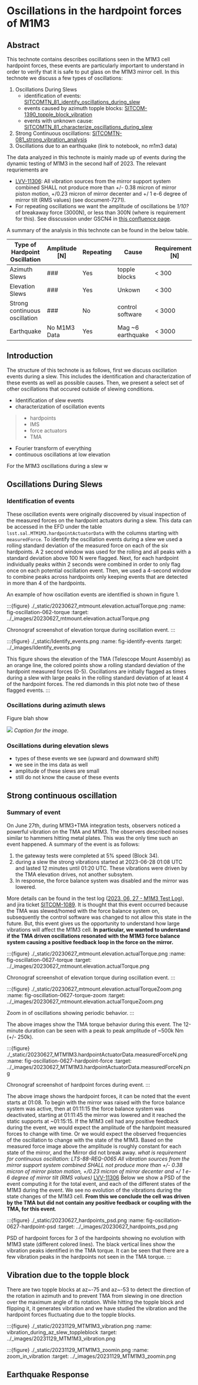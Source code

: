 # Oscillations in the hardpoint forces of M1M3



## Abstract

This technote contains describes oscillations seen in the M1M3 cell hardpoint
forces, these events are particularly important to understand in order to verify that it is safe to put glass on the M1M3 mirror cell.
In this technote we discuss a few types of oscillations:
1. Oscillations During Slews
    - identification of events: [SITCOMTN_81_identify_oscillations_during_slew](https://github.com/lsst-sitcom/notebooks_vandv/blob/6309fee1fd026f1dbbafd5f64ffa503aa45560e4/notebooks/tel_and_site/subsys_req_ver/m1m3/SITCOMTN_81_identify_oscillations_during_slew.ipynb)
    - events caused by azimuth topple blocks: [SITCOM-1390_topple_block_vibration](https://github.com/lsst-sitcom/notebooks_vandv/blob/tickets/SITCOM-1390/notebooks/tel_and_site/subsys_req_ver/m1m3/SITCOM-1390_topple_block_vibration.ipynb)
    - events with unknown cause: [SITCOMTN_81_characterize_oscillations_during_slew](https://github.com/lsst-sitcom/notebooks_vandv/blob/6309fee1fd026f1dbbafd5f64ffa503aa45560e4/notebooks/tel_and_site/subsys_req_ver/m1m3/SITCOMTN_81_characterize_oscillations_during_slew.ipynb)
2. Strong Continuous oscillations: [SITCOMTN-081_strong_vibration_analysis](https://github.com/lsst-sitcom/notebooks_vandv/blob/develop/notebooks/tel_and_site/subsys_req_ver/m1m3/SITCOMTN-081_strong_vibration_analysis.ipynb)
3. Oscillations due to an earthquake (link to notebook, no m1m3 data)

The data analyzed in this technote is mainly made up of events during the dynamic testing of M1M3 in the second half of 2023. 
The relevant requriements are
- [LVV-11306](https://jira.lsstcorp.org/browse/LVV-11306): All vibration sources from the mirror support system combined SHALL not produce more than +/- 0.38 micron of mirror piston motion, +/0.23 micron of mirror decenter and +/ 1 e-6 degree of mirror tilt (RMS values) (see document-7271).
- For repeating oscillations we want the amplitude of oscillations be *1/10?* of breakaway force (3000N), or less than 300N (where is requirement for this). See disscussion under GSCN4 in [this confluence page](https://confluence.lsstcorp.org/pages/viewpage.action?pageId=222730451#SystemIntegrationTesting/VerificationBeforeGlassinstallation-RequirementsandCriteriaforM1M3GlassSafety).

A summary of the analysis in this technote can be found in the below table. 


| Type of Hardpoint Oscillation | Amplitude [N] | Repeating | Cause         | Requirements  [N]   |
|-------------------------------|---------------|-----------|---------------|------------------|
| Azimuth Slews                     | ###           | Yes       | topple blocks         | < 300    |
| Elevation Slews                   | ###           | Yes       | Unkown                | < 300    |
| Strong continuous oscillation     | ###           | No        | control software      | < 3000    |
| Earthquake                        | No M1M3 Data  | Yes       | Mag ~6 earthquake    |  < 3000   |

<!-- the identification and characterization of these oscillations.
All of these oscillations were originally identified in the hard point measuredForces, but are seen throughout the M1M3 (and TMA) monitoring systems.
These oscillations can be broadly broken into two categories based on whether they occur during a slew.
Additionally, we mention the low amplitude continuous oscillations that occur at low elevation.
This is linked to SITCOM-918 -->

## Introduction

The structure of this technote is as follows, first we discuss oscillation events during a slew. This includes the identification and characterization of these events as well as possible causes. Then, we present a select set of other oscillations that occured outside of slewing conditions.


- Identification of slew events
- characterization of oscillation events

> - hardpoints
> - IMS
> - force actuators
> - TMA

- Fourier transform of everything
- continuous oscillations at low elevation

For the M1M3 oscillations during a slew w

## Oscillations During Slews

### Identification of events

These oscillation events were originally discovered by visual inspection of the
measured forces on the hardpoint actuators during a slew. This data can be accessed in the EFD under the table `lsst.sal.MTM1M3.hardpointActuatorData` with the columns starting with `measuredForce`.
To identify the oscillation events during a slew we used a rolling standard deviation of the measured force on each of the six hardpoints.
A 2 second window was used for the rolling and all peaks with a standard deviation above 100 N were flagged.
Next, for each hardpoint individually peaks within 2 seconds were combined in order to only flag once on each potential oscillation event.
Then, we used a 4-second window to combine peaks across hardpoints only keeping events that are detected in more than 4 of the hardpoints.

An example of how oscillation events are identified is shown in figure 1.

:::{figure} ./_static/20230627_mtmount.elevation.actualTorque.png
:name: fig-oscillation-062-torque
:target: ../_images/20230627_mtmount.elevation.actualTorque.png

Chronograf screenshot of elevation torque during oscillation event.
:::

:::{figure} ./_static/Identify_events.png
:name: fig-identify-events
:target: ../_images/Identify_events.png

This figure shows the elevation of the TMA (Telescope Mount Assembly) as an orange line, the colored points show a rolling standard deviation of the hardpoint measured forces (0-5).
Oscillations are initially flagged as times during a slew with large peaks in the rolling standard deviation of at least 4 of the hardpoint forces. 
The red diamonds in this plot note two of these flagged events. 
:::



### Oscillations during azimuth slews

Figure blah show

![](./_static/elevation_vs_time.png)
*Caption for the image.*

### Oscillations during elevation slews 

- types of these events we see (upward and downward shift)
- we see in the ims data as well 
- amplitude of these slews are small 
- still do not know the cause of these events 


## Strong continuous oscillation


### Summary of event 

On June 27th, during M1M3+TMA integration tests, observers noticed a powerful vibration on the TMA and M1M3.
The observers described noises similar to hammers hitting metal plates.
This was the only time such an event happened.
A summary of the event is as follows: 
1. the gateway tests were completed at 5% speed (Block 34).
2. during a slew the strong vibrations started at 2023-06-28 01:08 UTC and lasted 12 minutes until 01:20 UTC.
These vibrations were driven by the TMA elevation drives, not another subsytem.
3. In response, the force balance system was disabled and the mirror was lowered.

More details can be found in the test log ([2023, 06, 27 - M1M3 Test Log]), and jira ticket [SITCOM-1089].
It is thought that this event occurred because the TMA was slewed/homed with the force balance system on, subsequently the control software was changed to not allow this state in the future.
But, this event gives us the opportunity to understand how large vibrations will affect the M1M3 cell.
**In particular, we wanted to understand if the TMA driven oscillations resonated with the M1M3 force balance system causing a positive feedback loop in the force on the mirror.**

:::{figure} ./_static/20230627_mtmount.elevation.actualTorque.png
:name: fig-oscillation-0627-torque
:target: ../_images/20230627_mtmount.elevation.actualTorque.png

Chronograf screenshot of elevation torque during oscillation event.
:::

:::{figure} ./_static/20230627_mtmount.elevation.actualTorqueZoom.png
:name: fig-oscillation-0627-torque-zoom
:target: ../_images/20230627_mtmount.elevation.actualTorqueZoom.png

Zoom in of oscillations showing periodic behavior.
:::

The above images show the TMA torque behavior during this event.
The 12-minute duration can be seen with a peak to peak amplitude of ~500k Nm (+/- 250k).

:::{figure} ./_static/20230627_MTM1M3.hardpointActuatorData.measuredForceN.png
:name: fig-oscillation-0627-hardpoint-force
:target: ../_images/20230627_MTM1M3.hardpointActuatorData.measuredForceN.png

Chronograf screenshot of hardpoint forces during event.
:::

The above image shows the hardpoint forces, it can be noted that the event starts at 01:08.
To begin with the mirror was raised with the force balance system was active, then at 01:11:15 the force balance system was deactivated, starting at 01:11:45 the mirror was lowered and it reached the static supports at ~01:15:15.
If the M1M3 cell had any positive feedback during the event, we would expect the amplitude of the hardpoint measured forces to change with time. Or we would expect the observed frequencies of the oscillation to change with the state of the M1M3.
Based on the measured force image above the amplitude is roughly constant for each state of the mirror, and the Mirror did not break away.
*what is requirement for continuous oscillation: LTS-88-REQ-0065 All vibration sources from the mirror support system combined SHALL not produce more than +/- 0.38 micron of mirror piston motion, +/0.23 micron of mirror decenter and +/ 1 e-6 degree of mirror tilt (RMS values)*
[LVV-11306]
Below we show a PSD of the event computing it for the total event, and each of the different states of the M1M3 during the event.
We see no evolution of the vibrations during the state changes of the M1M3 cell.
**From this we conclude the cell was driven by the TMA but did not contain any positive feedback or coupling with the TMA, for this event**.

:::{figure} ./_static/20230627_hardpoints_psd.png
:name: fig-oscillation-0627-hardpoint-psd
:target: ../_images/20230627_hardpoints_psd.png

PSD of hardpoint forces for 3 of the hardpoints showing no evolution with M1M3 state (different colored lines). The black vertical lines show the vibration peaks identified in the TMA torque. It can be seen that there are a few vibration peaks in the hardpoints not seen in the TMA torque.
:::

## Vibration due to the topple block

There are two topple blocks at az~-75 and az~-53 to detect the direction of the rotation in azimuth and to prevent TMA from slewing in one direction over the maximum angle of its rotation. While hitting the topple block and flipping it, it generates vibration and we have studied the vibration and the hardpoint forces fluctuating due to the topple blocks.

:::{figure} ./_static/20231129_MTM1M3_vibration.png
:name: vibration_during_az_slew_toppleblock
:target: ../_images/20231129_MTM1M3_vibration.png

:::{figure} ./_static/20231129_MTM1M3_zoomin.png
:name: zoom_in_vibration
:target: ../_images/20231129_MTM1M3_zoomin.png



## Earthquake Response 


[2023, 06, 27 - m1m3 test log]: https://confluence.lsstcorp.org/display/LSSTCOM/23.06.27+-+M1M3+Test+Log
[lvv-11306]: https://jira.lsstcorp.org/browse/LVV-11306
[sitcom-1089]: https://jira.lsstcorp.org/browse/SITCOM-1089
